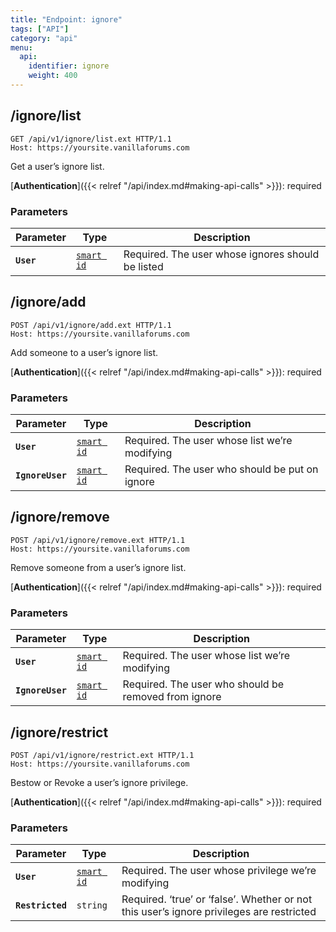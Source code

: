 ```yaml
---
title: "Endpoint: ignore"
tags: ["API"]
category: "api"
menu:
  api:
    identifier: ignore
    weight: 400
---
```


## /ignore/list

```http
GET /api/v1/ignore/list.ext HTTP/1.1
Host: https://yoursite.vanillaforums.com
```

Get a user’s ignore list.

[__Authentication__]({{< relref "/api/index.md#making-api-calls" >}}): required

### Parameters

| Parameter   | Type                                  | Description                             |
| ----------- | ------------------------------------- | --------------------------------------- |
| __`User`__  | [`smart id`](../smart-id)             | Required. The user whose ignores should be listed            |

## /ignore/add

```http
POST /api/v1/ignore/add.ext HTTP/1.1
Host: https://yoursite.vanillaforums.com
```

Add someone to a user’s ignore list.

[__Authentication__]({{< relref "/api/index.md#making-api-calls" >}}): required

### Parameters

| Parameter   | Type                                  | Description                             |
| ----------- | ------------------------------------- | --------------------------------------- |
| __`User`__  | [`smart id`](../smart-id)             | Required. The user whose list we’re modifying              |
| __`IgnoreUser`__   |[`smart id`](../smart-id)                            | Required. The user who should be put on ignore|

## /ignore/remove

```http
POST /api/v1/ignore/remove.ext HTTP/1.1
Host: https://yoursite.vanillaforums.com
```

Remove someone from a user’s ignore list.

[__Authentication__]({{< relref "/api/index.md#making-api-calls" >}}): required

### Parameters

| Parameter  | Type                      | Description                |
| ---------- | ------------------------- | -------------------------- |
| __`User`__ | [`smart id`](../smart-id) | Required. The user whose list we’re modifying|
| __`IgnoreUser`__  | [`smart id`](../smart-id)                | Required. The user who should be removed from ignore|

## /ignore/restrict

```http
POST /api/v1/ignore/restrict.ext HTTP/1.1
Host: https://yoursite.vanillaforums.com
```

Bestow or Revoke a user’s ignore privilege.

[__Authentication__]({{< relref "/api/index.md#making-api-calls" >}}): required

### Parameters

| Parameter  | Type                      | Description                              |
| ---------- | ------------------------- | ---------------------------------------- |
| __`User`__ | [`smart id`](../smart-id) | Required. The user whose privilege we’re modifying |
| __`Restricted`__ | `string` | Required. ‘true’ or ‘false’. Whether or not this user’s ignore privileges are restricted |
